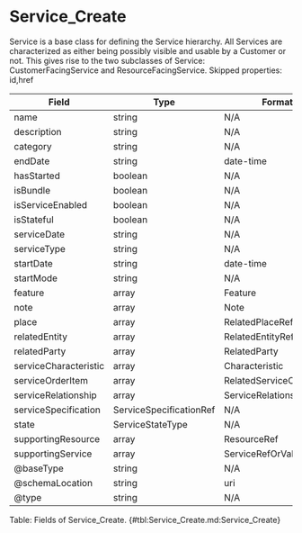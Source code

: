 <!--
    ATTENTION: This file was generated via gradle!
               Do NOT manually edit this file! Any such changes will be overwritten!
-->

# Service_Create

Service is a base class for defining the Service hierarchy.
All Services are characterized as either being possibly visible and usable by a Customer or not.
This gives rise to the two subclasses of Service: CustomerFacingService and ResourceFacingService.
Skipped properties: id,href

| Field | Type | Format | Required |
|-------|---|--------|---|
| name | string | N/A | No |
| description | string | N/A | No |
| category | string | N/A | No |
| endDate | string | date-time | No |
| hasStarted | boolean | N/A | No |
| isBundle | boolean | N/A | No |
| isServiceEnabled | boolean | N/A | No |
| isStateful | boolean | N/A | No |
| serviceDate | string | N/A | No |
| serviceType | string | N/A | No |
| startDate | string | date-time | No |
| startMode | string | N/A | No |
| feature | array | Feature | No |
| note | array | Note | No |
| place | array | RelatedPlaceRefOrValue | No |
| relatedEntity | array | RelatedEntityRefOrValue | No |
| relatedParty | array | RelatedParty | No |
| serviceCharacteristic | array | Characteristic | No |
| serviceOrderItem | array | RelatedServiceOrderItem | No |
| serviceRelationship | array | ServiceRelationship | No |
| serviceSpecification | ServiceSpecificationRef | N/A | Yes |
| state | ServiceStateType | N/A | Yes |
| supportingResource | array | ResourceRef | No |
| supportingService | array | ServiceRefOrValue | No |
| \@baseType | string | N/A | No |
| \@schemaLocation | string | uri | No |
| \@type | string | N/A | No |

Table: Fields of Service_Create. {#tbl:Service_Create.md:Service_Create}
